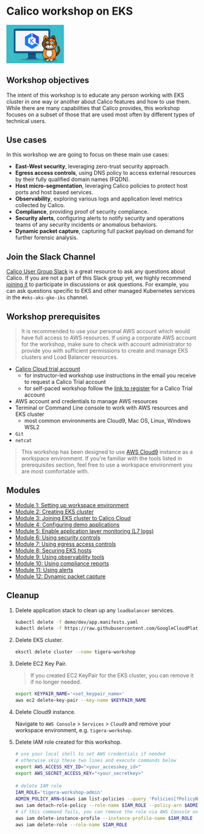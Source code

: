 # Calico workshop on EKS

<img src="img/calico-on-eks.png" alt="Calico on EKS" width="30%"/>

## Workshop objectives

The intent of this workshop is to educate any person working with EKS cluster in one way or another about Calico features and how to use them. While there are many capabilities that Calico provides, this workshop focuses on a subset of those that are used most often by different types of technical users.

## Use cases

In this workshop we are going to focus on these main use cases:

- **East-West security**, leveraging zero-trust security approach.
- **Egress access controls**, using DNS policy to access external resources by their fully qualified domain names (FQDN).
- **Host micro-segmentation**, leveraging Calico policies to protect host ports and host based services.
- **Observability**, exploring various logs and application level metrics collected by Calico.
- **Compliance**, providing proof of security compliance.
- **Security alerts**, configuring alerts to notify security and operations teams of any security incidents or anomalous behaviors.
- **Dynamic packet capture**, capturing full packet payload on demand for further forensic analysis.

## Join the Slack Channel

[Calico User Group Slack](https://slack.projectcalico.org/) is a great resource to ask any questions about Calico. If you are not a part of this Slack group yet, we highly recommend [joining it](https://slack.projectcalico.org/) to participate in discussions or ask questions. For example, you can ask questions specific to EKS and other managed Kubernetes services in the `#eks-aks-gke-iks` channel.

## Workshop prerequisites

>It is recommended to use your personal AWS account which would have full access to AWS resources. If using a corporate AWS account for the workshop, make sure to check with account administrator to provide you with sufficient permissions to create and manage EKS clusters and Load Balancer resources.

- [Calico Cloud trial account](https://www.tigera.io/tigera-products/calico-cloud/)
  - for instructor-led workshop use instructions in the email you receive to request a Calico Trial account
  - for self-paced workshop follow the [link to register](https://www.tigera.io/tigera-products/calico-cloud/) for a Calico Trial account
- AWS account and credentials to manage AWS resources
- Terminal or Command Line console to work with AWS resources and EKS cluster
  - most common environments are Cloud9, Mac OS, Linux, Windows WSL2
- `Git`
- `netcat`

>This workshop has been designed to use [AWS Cloud9](https://docs.aws.amazon.com/cloud9/latest/user-guide/tutorial.html) instance as a workspace environment. If you're familiar with the tools listed in prerequisites section, feel free to use a workspace environment you are most comfortable with.

## Modules

- [Module 1: Setting up workspace environment](./modules/setting-up-work-environment.md)
- [Module 2: Creating EKS cluster](modules/creating-eks-cluster.md)
- [Module 3: Joining EKS cluster to Calico Cloud](modules/joining-eks-to-calico-cloud.md)
- [Module 4: Configuring demo applications](modules/configuring-demo-apps.md)
- [Module 5: Enable application layer monitoring (L7 logs)](modules/enable-l7-logs.md)
- [Module 6: Using security controls](modules/using-security-controls.md)
- [Module 7: Using egress access controls](modules/using-egress-access-controls.md)
- [Module 8: Securing EKS hosts](modules/securing-heps.md)
- [Module 9: Using observability tools](modules/using-observability-tools.md)
- [Module 10: Using compliance reports](modules/using-compliance-reports.md)
- [Module 11: Using alerts](modules/using-alerts.md)
- [Module 12: Dynamic packet capture](modules/dynamic-packet-capture.md)

## Cleanup

1. Delete application stack to clean up any `loadbalancer` services.

    ```bash
    kubectl delete -f demo/dev/app.manifests.yaml
    kubectl delete -f https://raw.githubusercontent.com/GoogleCloudPlatform/microservices-demo/master/release/kubernetes-manifests.yaml
    ```

2. Delete EKS cluster.

    ```bash
    eksctl delete cluster --name tigera-workshop
    ```

3. Delete EC2 Key Pair.

    >If you created EC2 KeyPair for the EKS cluster, you can remove it if no longer needed.

    ```bash
    export KEYPAIR_NAME='<set_keypair_name>'
    aws ec2 delete-key-pair --key-name $KEYPAIR_NAME
    ```

4. Delete Cloud9 instance.

    Navigate to `AWS Console` > `Services` > `Cloud9` and remove your workspace environment, e.g. `tigera-workshop`.

5. Delete IAM role created for this workshop.

    ```bash
    # use your local shell to set AWS credentials if needed
    # otherwise skip these two lines and execute commands below
    export AWS_ACCESS_KEY_ID="<your_accesskey_id>"
    export AWS_SECRET_ACCESS_KEY="<your_secretkey>"

    # delete IAM role
    IAM_ROLE='tigera-workshop-admin'
    ADMIN_POLICY_ARN=$(aws iam list-policies --query 'Policies[?PolicyName==`AdministratorAccess`].Arn' --output text)
    aws iam detach-role-policy --role-name $IAM_ROLE --policy-arn $ADMIN_POLICY_ARN
    # if this command fails, you can remove the role via AWS Console once you delete the Cloud9 instance
    aws iam delete-instance-profile --instance-profile-name $IAM_ROLE
    aws iam delete-role --role-name $IAM_ROLE
    ```
